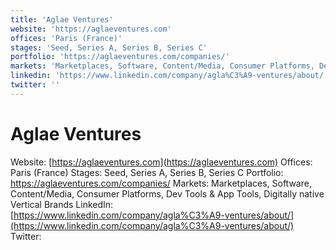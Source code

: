 ```yaml
---
title: 'Aglae Ventures'
website: 'https://aglaeventures.com'
offices: 'Paris (France)'
stages: 'Seed, Series A, Series B, Series C'
portfolio: 'https://aglaeventures.com/companies/'
markets: 'Marketplaces, Software, Content/Media, Consumer Platforms, Dev Tools & App Tools, Digitally native Vertical Brands'
linkedin: 'https://www.linkedin.com/company/agla%C3%A9-ventures/about/'
twitter: ''
---
```


# Aglae Ventures
Website: [https://aglaeventures.com](https://aglaeventures.com)
Offices: Paris (France)
Stages: Seed, Series A, Series B, Series C
Portfolio: https://aglaeventures.com/companies/
Markets: Marketplaces, Software, Content/Media, Consumer Platforms, Dev Tools & App Tools, Digitally native Vertical Brands
LinkedIn: [https://www.linkedin.com/company/agla%C3%A9-ventures/about/](https://www.linkedin.com/company/agla%C3%A9-ventures/about/)
Twitter: []()
